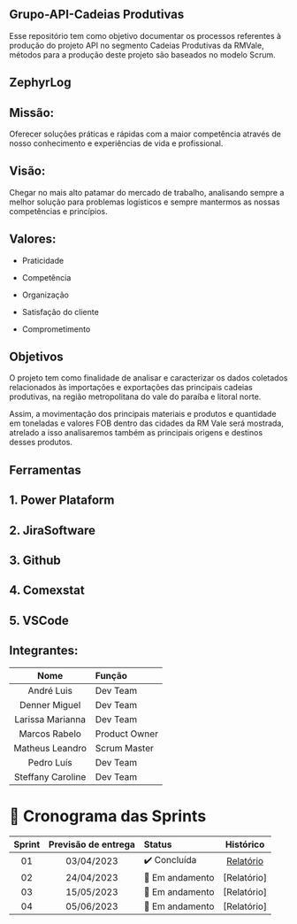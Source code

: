 ## Grupo-API-Cadeias Produtivas
Esse repositório tem como objetivo documentar os processos referentes à produção do projeto API no segmento Cadeias Produtivas da RMVale, métodos para a produção deste projeto são baseados no modelo Scrum.

## ZephyrLog

## Missão:
Oferecer soluções práticas e rápidas com a maior competência através de nosso conhecimento e experiências de vida e profissional. 

## Visão:
Chegar no mais alto patamar do mercado de trabalho, analisando sempre a melhor solução para problemas logísticos e sempre mantermos as nossas competências e princípios.

## Valores:
- Praticidade

- Competência 

- Organização 

- Satisfação do cliente 

- Comprometimento

## Objetivos
O projeto tem como finalidade de analisar e caracterizar os dados coletados relacionados às importações e exportações das principais cadeias produtivas, na
região metropolitana do vale do paraíba e litoral norte.

Assim,  a movimentação dos principais materiais e produtos e quantidade em toneladas e valores FOB dentro das cidades da RM Vale será mostrada, atrelado a isso
analisaremos também as principais origens e destinos desses produtos.

## Ferramentas

## 1. Power Plataform

## 2. JiraSoftware

## 3. Github

## 4. Comexstat

## 5. VSCode

## Integrantes:

|    Nome     | Função    
|:-----------: |:------|
| André Luis | Dev Team | 
| Denner Miguel | Dev Team | 
| Larissa Marianna | Dev Team |
| Marcos Rabelo | Product Owner | 
| Matheus Leandro | Scrum Master | 
| Pedro Luís | Dev Team | 
| Steffany Caroline | Dev Team | 

<span id="cronograma-das-sprints">

# 📆 Cronograma das Sprints

<div align="center">

| Sprint | Previsão de entrega | Status           | Histórico |
|:--:|:----------:|:-------------------|:-------------------------------------------------:|
| 01 | 03/04/2023 | ✔️ Concluída    | [Relatório](https://github.com/PedroLouis/ProjetoAPI-Grupo1/tree/main/1º%20Sprint/Relatório) |
| 02 | 24/04/2023 | 🚧 Em andamento    | [Relatório] |
| 03 | 15/05/2023 | 🚧 Em andamento | [Relatório] |
| 04 | 05/06/2023 | 🚧 Em andamento | [Relatório] |